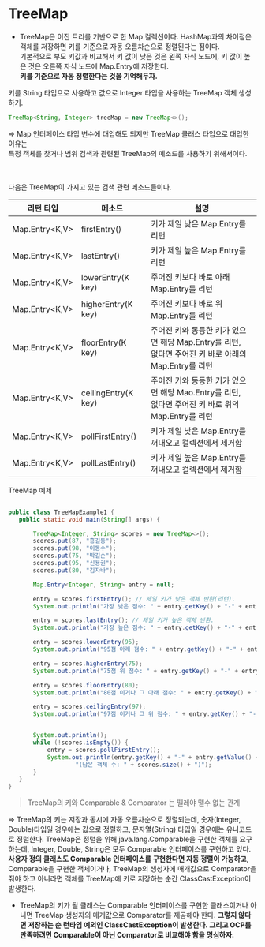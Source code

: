 # TreeMap

* TreeMap은 이진 트리를 기반으로 한 Map 컬렉션이다. 
 HashMap과의 차이점은 객체를 저장하면 키를 기준으로 자동 오름차순으로 정렬된다는 점이다.
 <br>기본적으로 부모 키값과 비교해서 키 값이 낮은 것은 왼쪽 자식 노드에, 키 값이 높은 것은 
 오른쪽 자식 노드에 Map.Entry에 저장한다.<br> **키를 기준으로 자동 정렬한다는 것을 기억해두자.**
 
 키를 String 타입으로 사용하고 값으로 Integer 타입을 사용하는 TreeMap 객체 생성하기.
 ```java
 TreeMap<String, Integer> treeMap = new TreeMap<>();
 ```
 => Map 인터페이스 타입 변수에 대입해도 되지만 TreeMap 클래스 타입으로 대입한 이유는 
 <br>특정 객체를 찾거나 범위 검색과 관련된 TreeMap의 메소드를 사용하기 위해서이다.
 
 <br><br>다음은 TreeMap이 가지고 있는 검색 관련 메소드들이다. 

 | 리턴 타입 | 메소드 | 설명 |
 |----------------|--------------------|------------------------------------------------------------|
 |Map.Entry<K,V>  | firstEntry()       | 키가 제일 낮은 Map.Entry를 리턴 |
 |Map.Entry<K,V>  | lastEntry()        | 키가 제일 높은 Map.Entry를 리턴 |
 |Map.Entry<K,V>  | lowerEntry(K key)  | 주어진 키보다 바로 아래 Map.Entry를 리턴 |
 |Map.Entry<K,V>  | higherEntry(K key) | 주어진 키보다 바로 위 Map.Entry를 리턴 | 
 |Map.Entry<K,V>  | floorEntry(K key)  | 주어진 키와 동등한 키가 있으면 해당 Map.Entry를 리턴, <br>없다면 주어진 키 바로 아래의 Map.Entry를 리턴 |
 |Map.Entry<K,V>  | ceilingEntry(K key)| 주어진 키와 동등한 키가 있으면 해당 Mao.Entry를 리턴, <br>없다면 주어진 키 바로 위의 Map.Entry를 리턴 |
 |Map.Entry<K,V>  | pollFirstEntry()   | 키가 제일 낮은 Map.Entry를 꺼내오고 컬렉션에서 제거함 |
 |Map.Entry<K,V>  | pollLastEntry()    | 키가 제일 높은 Map.Entry를 꺼내오고 컬렉션에서 제거함 |
 

TreeMap 예제 
 ```java

public class TreeMapExample1 {
    public static void main(String[] args) {

        TreeMap<Integer, String> scores = new TreeMap<>();
        scores.put(87, "홍길동");
        scores.put(98, "이동수");
        scores.put(75, "박길순");
        scores.put(95, "신용권");
        scores.put(80, "김자바");

        Map.Entry<Integer, String> entry = null;

        entry = scores.firstEntry(); // 제일 키가 낮은 객체 반환(리턴).
        System.out.println("가장 낮은 점수: " + entry.getKey() + "-" + entry.getValue());

        entry = scores.lastEntry(); // 제일 키가 높은 객체 반환.
        System.out.println("가장 높은 점수: " + entry.getKey() + "-" + entry.getValue());

        entry = scores.lowerEntry(95);
        System.out.println("95점 아래 점수: " + entry.getKey() + "-" + entry.getValue());

        entry = scores.higherEntry(75);
        System.out.println("75점 위 점수: " + entry.getKey() + "-" + entry.getValue());

        entry = scores.floorEntry(80);
        System.out.println("80점 이거나 그 아래 점수: " + entry.getKey() + "-" + entry.getValue());

        entry = scores.ceilingEntry(97);
        System.out.println("97점 이거나 그 위 점수: " + entry.getKey() + "-" + entry.getValue());


        System.out.println();
        while (!scores.isEmpty()) {
            entry = scores.pollFirstEntry();
            System.out.println(entry.getKey() + "-" + entry.getValue() +
                    "(남은 객체 수: " + scores.size() + ")");
        }
    }
}

```
 
 
 > TreeMap의 키와 Comparable & Comparator 는 뗄레야 뗄수 없는 관계
 
 => TreeMap의 키는 저장과 동시에 자동 오름차순으로 정렬되는데, 숫자(Integer, Double)타입일 경우에는
 값으로 정렬하고, 문자열(String) 타입일 경우에는 유니코드로 정렬한다. 
 TreeMap은 정렬을 위해 java.lang.Comparable을 구현한 객체를 요구하는데, 
 Integer, Double, String은 모두 Comparable 인터페이스를 구현하고 있다. 
 <br>**사용자 정의 클래스도 Comparable 인터페이스를 구현한다면 자동 정렬이 가능하고**, Comparable을 구현한 객체이거나,
 TreeMap의 생성자에 매개값으로 Comparator을 줘야 하고 아니라면 객체를 TreeMap에 키로 저장하는 순간 ClassCastException이 발생한다.
 
 
 *  TreeMap의 키가 될 클래스는 Comparable 인터페이스를 구현한 클래스이거나 아니면 TreeMap 
 생성자의 매개값으로 Comparator를 제공해야 한다. 
 **그렇지 않다면 저장하는 순 런타임 예외인 ClassCastException이 발생한다.
 그리고 OCP를 만족하려면 Comparable이 아닌 Comparator로 비교해야 함을 명심하자.**
 
 
 
   
   
